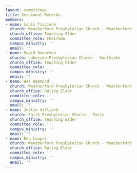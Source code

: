 ```yaml
---
layout: committees
title: Sessional Records
members:
- name: Louis Tiscione
  church: Weatherford Presbyterian Church - Weatherford
  church_office: Teaching Elder
  committee_role: Chairman
  campus_ministry: ''
  email: ''
- name: David Boxerman
  church: Lakeside Presbyterian Church - Southlake
  church_office: Teaching Elder
  committee_role: ''
  campus_ministry: ''
  email: ''
- name: Wes Hammond
  church: Weatherford Presbyterian Church - Weatherford
  church_office: Ruling Elder
  committee_role: ''
  campus_ministry: ''
  email: ''
- name: Justin Hilliard
  church: Faith Presbyterian Church - Paris
  church_office: Teaching Elder
  committee_role: ''
  campus_ministry: ''
  email: ''
- name: Rob Looper
  church: Weatherford Presbyterian Church - Weatherford
  church_office: Ruling Elder
  committee_role: ''
  campus_ministry: ''
  email: ''
---
```

